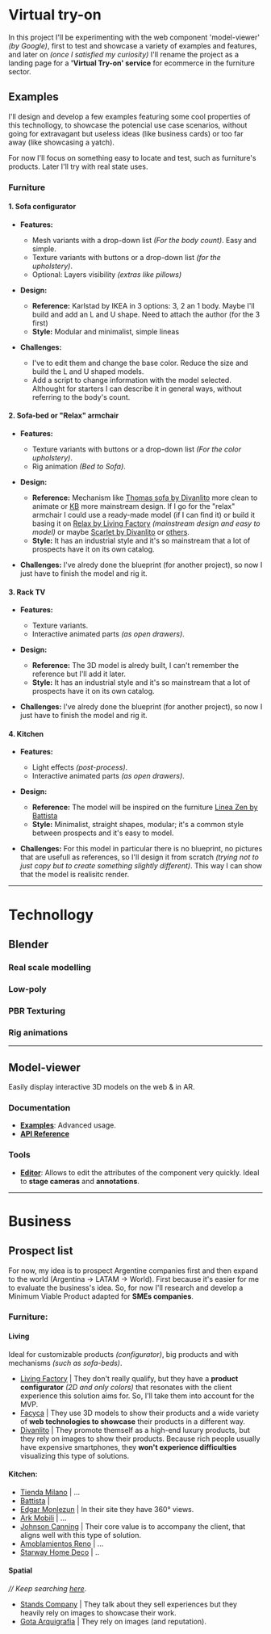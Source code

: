 # Virtual try-on

In this project I'll be experimenting with the web component 'model-viewer' _(by Google)_, first to test and showcase a variety of examples and features, and later on _(once I satisfied my curiosity)_ I'll rename the project as a landing page for a __'Virtual Try-on' service__ for ecommerce in the furniture sector. 

## Examples

I'll design and develop a few examples featuring some cool properties of this technollogy, to showcase the potencial use case scenarios, without going for extravagant but useless ideas (like business cards) or too far away (like showcasing a yatch).

For now I'll focus on something easy to locate and test, such as furniture's products. Later I'll try with real state uses.
### Furniture

#### 1. Sofa configurator 

- __Features:__
    - Mesh variants with a drop-down list _(For the body count)_. Easy and simple.
    <!-- - Mesh variants with a drop-down list _(For type of legs)_. 3D Configurator idea. -->
    - Texture variants with buttons or a drop-down list _(for the upholstery)_.
    - Optional: Layers visibility _(extras like pillows)_

- __Design:__ 
    - __Reference:__ Karlstad by IKEA in 3 options: 3, 2 an 1 body. Maybe I'll build and add an L and U shape. Need to attach the author (for the 3 first)
    - __Style:__ Modular and minimalist, simple lineas 

- __Challenges:__ 
    - I've to edit them and change the base color. Reduce the size and build the L and U shaped models.
    - Add a script to change information with the model selected. Althought for starters I can describe it in general ways, without referring to the body's count.

#### 2. Sofa-bed or "Relax" armchair 

- __Features:__
    - Texture variants with buttons or a drop-down list _(For the color upholstery)_.
    - Rig animation _(Bed to Sofa)_.

- __Design:__ 
    - __Reference:__ Mechanism like [Thomas sofa by Divanlito](https://divanlito.com/product/605/thomas.html) more clean to animate or [KB](https://divanlito.com/p/378/kb.html) more mainstream design. If I go for the "relax" armchair I could use a ready-made model (if I can find it) or build it basing it on [Relax by Living Factory](https://livingfactory.com.ar/producto/sillon-relax/) _(mainstream design and easy to model)_ or maybe [Scarlet by Divanlito](https://divanlito.com/product/329/scarlet.html) or [others](https://divanlito.com/category/46/Relax.html?page=1&view=small&p=hidden).
    - __Style:__ It has an industrial style and it's so mainstream that a lot of prospects have it on its own catalog.

- __Challenges:__ I've alredy done the blueprint (for another project), so now I just have to finish the model and rig it.

#### 3. Rack TV 

- __Features:__
    - Texture variants.
    - Interactive animated parts _(as open drawers)_.

- __Design:__ 
    - __Reference:__ The 3D model is alredy built, I can't remember the reference but I'll add it later. 
    - __Style:__ It has an industrial style and it's so mainstream that a lot of prospects have it on its own catalog.

- __Challenges:__ I've alredy done the blueprint (for another project), so now I just have to finish the model and rig it.

#### 4. Kitchen

- __Features:__
    - Light effects _(post-process)_.
    - Interactive animated parts _(as open drawers)_. 

 - __Design:__ 
    - __Reference:__ The model will be inspired on the furniture [Linea Zen by Battista](https://www.battista.com.ar/diseno-cocina-zen/) 
    - __Style:__ Minimalist, straight shapes, modular; it's a common style between prospects and it's easy to model.  


- __Challenges:__ For this model in particular there is no blueprint, no pictures that are usefull as references, so I'll design it from scratch _(trying not to just copy but to create something slightly different)_. This way I can show that the model is realisitc render.
___

# Technollogy

## Blender

### Real scale modelling

### Low-poly

### PBR Texturing

### Rig animations

___

## Model-viewer 

Easily display interactive 3D models on the web & in AR.

### Documentation

- [__Examples__](https://modelviewer.dev/docs/faq.html): Advanced usage.
- [__API Reference__](https://modelviewer.dev/docs/index.html)


### Tools

- [__Editor__](https://modelviewer.dev/editor/): Allows to edit the attributes of the component very quickly. Ideal to __stage cameras__ and __annotations__.
___
# Business

##  Prospect list

For now, my idea is to prospect Argentine companies first and then expand to the world (Argentina → LATAM → World). First because it's easier for me to evaluate the business's idea.
So, for now I'll research and develop a Minimum Viable Product adapted for __SMEs companies__.

### Furniture:

#### Living

Ideal for customizable products _(configurator)_, 
big products and with mechanisms _(such as sofa-beds)_. 

- [Living Factory](https://livingfactory.com.ar/) | They don't really qualify, but they have a __product configurator__ *(2D and only colors)* that resonates with the client experience this solution aims for. So, I'll take them into account for the MVP.
- [Facyca](https://facyca.com.ar/) | They use 3D models to show their products and a wide variety of __web technologies to showcase__ their products in a different way. 
- [Divanlito](https://divanlito.com/) | They promote themself as a high-end luxury products, but they rely on images to show their products. Because rich people usually have expensive smartphones, they __won't experience difficulties__ visualizing this type of solutions. 

#### Kitchen:

- [Tienda Milano](https://tiendamilano.com.ar/) | ...
- [Battista](https://www.battista.com.ar/) | 
- [Edgar Monlezun](https://www.edgarmonlezun.com.ar/cocina.html/) | In their site they have 360° views.
- [Ark Mobili](https://www.arkmobili.com.ar/amoblamientos-de-cocina-johnson-2/) | ...
- [Johnson Canning](https://johnsoncanning.com.ar/) | Their core value is to accompany the client, that aligns well with this type of solution.
- [Amoblamientos Reno](https://www.amoblamientosreno.com/) | ...
- [Starway Home Deco](https://starwayhomedeco.com/) | ..

<!-- #### Commercial

- []() | ...
- []() | ...
- []() | ...

#### Workspaces

- []() | ...
- []() | ...
- []() | ...



### Arquigraphy

#### Stands

- []() | ...
- []() | ...
- []() | ... -->

#### Spatial
_// Keep searching [here](https://www.nstand.com/argentina/)_.

- [Stands Company](https://standscompany.com.ar/) | They talk about they sell experiences but they heavily rely on images to showcase their work.
- [Gota Arquigrafia](https://gotaarquigrafia.com/) | They rely on images (and reputation).
<!-- - []() | ... -->